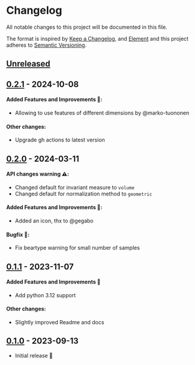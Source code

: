 # Changelog

All notable changes to this project will be documented in this file.

The format is inspired by [Keep a Changelog](https://keepachangelog.com/en/1.0.0/),
and [Element](https://github.com/vector-im/element-android)
and this project adheres to [Semantic Versioning](https://semver.org/spec/v2.0.0.html).

[//]: # (Available sections in changelog)
[//]: # (#### API changes warning ⚠️:)
[//]: # (#### Added Features and Improvements 🙌:)
[//]: # (#### Bugfix 🐛:)
[//]: # (#### Other changes:)


## [Unreleased]


## [0.2.1] - 2024-10-08
#### Added Features and Improvements 🙌:
- Allowing to use features of different dimensions by @marko-tuononen

#### Other changes:
- Upgrade gh actions to latest version


## [0.2.0] - 2024-03-11
#### API changes warning ⚠️:
- Changed default for invariant measure to `volume`
- Changed default for normalization method to `geometric`

#### Added Features and Improvements 🙌:
- Added an icon, thx to @gegabo

#### Bugfix 🐛:
- Fix beartype warning for small number of samples


## [0.1.1] - 2023-11-07
#### Added Features and Improvements 🙌
- Add python 3.12 support

#### Other changes:
- Slightly improved Readme and docs


## [0.1.0] - 2023-09-13
- Initial release 🎉


[Unreleased]: https://github.com/moldyn/normi/compare/v0.2.1...main
[0.2.1]: https://github.com/moldyn/normi/compare/v0.2.0...v0.2.1
[0.2.0]: https://github.com/moldyn/normi/compare/v0.1.1...v0.2.0
[0.1.1]: https://github.com/moldyn/normi/compare/v0.1.0...v0.1.1
[0.1.0]: https://github.com/moldyn/normi/tree/v0.1.0
